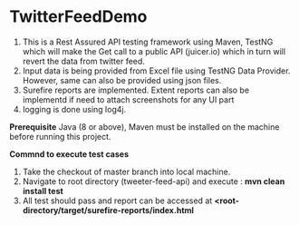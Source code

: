 # TwitterFeedDemo
1. This is a Rest Assured API testing framework using Maven, TestNG which will make the Get call to a public API (juicer.io) which in turn will revert the data from twitter feed.
2. Input data is being provided from Excel file using TestNG Data Provider. However, same can also be provided using json files.
3. Surefire reports are implemented. Extent reports can also be implementd if need to attach screenshots for any UI part
4. logging is done using log4j.

**Prerequisite**
Java (8 or above), Maven must be installed on the machine before running this project.

**Commnd to execute test cases**
1. Take the checkout of master branch into local machine.
2. Navigate to root directory (tweeter-feed-api) and execute : **mvn clean install test**
3. All test should pass and report can be accessed at **<root-directory/target/surefire-reports/index.html**
